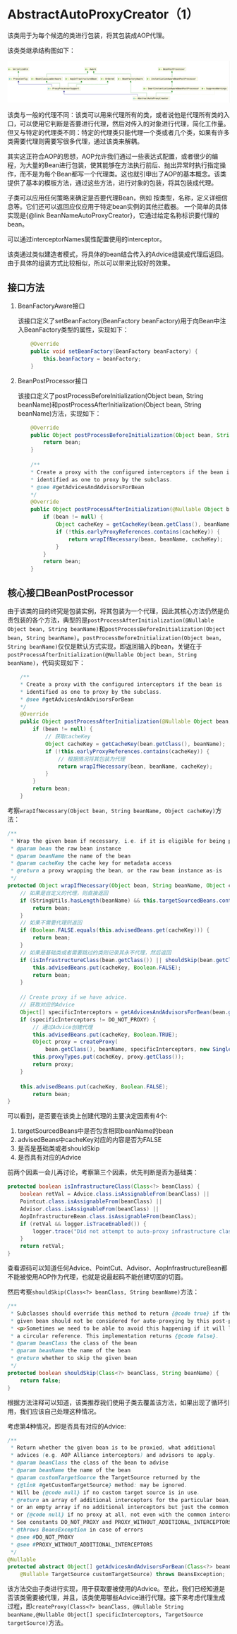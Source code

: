 # AbstractAutoProxyCreator（1）

该类用于为每个候选的类进行包装，将其包装成AOP代理。

该类类继承结构图如下：

![AbstractAutoProxyCreator类继承结构图](images/../AbstractAutoProxyCreator类继承结构图.png)

该类与一般的代理不同：该类可以用来代理所有的类，或者说他是代理所有类的入口，可以使用它判断是否要进行代理，然后对传入的对象进行代理，简化工作量。但又与特定的代理类不同：特定的代理类只能代理一个类或者几个类，如果有许多类需要代理则需要写很多代理，通过该类来解耦。

其实这正符合AOP的思想，AOP允许我们通过一些表达式配置，或者很少的编程，为大量的Bean进行包装，使其能够在方法执行前后、抛出异常时执行指定操作，而不是为每个Bean都写一个代理类。这也就引申出了AOP的基本概念。该类提供了基本的模板方法，通过这些方法，进行对象的包装，将其包装成代理。

子类可以应用任何策略来确定是否要代理Bean，例如 按类型，名称，定义详细信息等。它们还可以返回应仅应用于特定bean实例的其他拦截器。 一个简单的具体实现是{@link BeanNameAutoProxyCreator}，它通过给定名称标识要代理的bean。

可以通过interceptorNames属性配置使用的interceptor。

该类通过类似建造者模式，将具体的bean结合传入的Advice组装成代理后返回。由于具体的组装方式比较相似，所以可以带来比较好的效果。

## 接口方法

1. BeanFactoryAware接口

    该接口定义了setBeanFactory(BeanFactory beanFactory)用于向Bean中注入BeanFactory类型的属性，实现如下：

    ```java
        @Override
        public void setBeanFactory(BeanFactory beanFactory) {
            this.beanFactory = beanFactory;
        }
    ```

2. BeanPostProcessor接口

    该接口定义了postProcessBeforeInitialization(Object bean, String beanName)和postProcessAfterInitialization(Object bean, String beanName)方法，实现如下：

    ```java
        @Override
        public Object postProcessBeforeInitialization(Object bean, String beanName) {
            return bean;
        }

        /**
        * Create a proxy with the configured interceptors if the bean is
        * identified as one to proxy by the subclass.
        * @see #getAdvicesAndAdvisorsForBean
        */
        @Override
        public Object postProcessAfterInitialization(@Nullable Object bean, String beanName) throws BeansException {
            if (bean != null) {
                Object cacheKey = getCacheKey(bean.getClass(), beanName);
                if (!this.earlyProxyReferences.contains(cacheKey)) {
                    return wrapIfNecessary(bean, beanName, cacheKey);
                }
            }
            return bean;
        }
    ```

## 核心接口BeanPostProcessor

由于该类的目的终究是包装实例，将其包装为一个代理，因此其核心方法仍然是负责包装的各个方法，典型的是`postProcessAfterInitialization(@Nullable Object bean, String beanName)`和`postProcessBeforeInitialization(Object bean, String beanName)`。`postProcessBeforeInitialization(Object bean, String beanName)`仅仅是默认方式实现，即返回输入的bean，关键在于`postProcessAfterInitialization(@Nullable Object bean, String beanName)`，代码实现如下：

```java
    /**
    * Create a proxy with the configured interceptors if the bean is
    * identified as one to proxy by the subclass.
    * @see #getAdvicesAndAdvisorsForBean
    */
    @Override
    public Object postProcessAfterInitialization(@Nullable Object bean, String beanName) throws BeansException {
        if (bean != null) {
            // 获取cacheKey
            Object cacheKey = getCacheKey(bean.getClass(), beanName);
            if (!this.earlyProxyReferences.contains(cacheKey)) {
                // 根据情况将其包装为代理
                return wrapIfNecessary(bean, beanName, cacheKey);
            }
        }
        return bean;
    }
```

考察`wrapIfNecessary(Object bean, String beanName, Object cacheKey)`方法：

```java
/**
 * Wrap the given bean if necessary, i.e. if it is eligible for being proxied.
 * @param bean the raw bean instance
 * @param beanName the name of the bean
 * @param cacheKey the cache key for metadata access
 * @return a proxy wrapping the bean, or the raw bean instance as-is
 */
protected Object wrapIfNecessary(Object bean, String beanName, Object cacheKey) {
    // 如果是自定义的代理，则直接返回
    if (StringUtils.hasLength(beanName) && this.targetSourcedBeans.contains(beanName)) {
        return bean;
    }
    // 如果不需要代理则返回
    if (Boolean.FALSE.equals(this.advisedBeans.get(cacheKey))) {
        return bean;
    }
    // 如果是基础类或者需要跳过的类则记录其永不代理，然后返回
    if (isInfrastructureClass(bean.getClass()) || shouldSkip(bean.getClass(), beanName)) {
        this.advisedBeans.put(cacheKey, Boolean.FALSE);
        return bean;
    }

    // Create proxy if we have advice.
    // 获取对应的Advice
    Object[] specificInterceptors = getAdvicesAndAdvisorsForBean(bean.getClass(), beanName, null);
    if (specificInterceptors != DO_NOT_PROXY) {
        // 通过Advice创建代理
        this.advisedBeans.put(cacheKey, Boolean.TRUE);
        Object proxy = createProxy(
            bean.getClass(), beanName, specificInterceptors, new SingletonTargetSource(bean));
        this.proxyTypes.put(cacheKey, proxy.getClass());
        return proxy;
    }

    this.advisedBeans.put(cacheKey, Boolean.FALSE);
        return bean;
}
```

可以看到，是否要在该类上创建代理的主要决定因素有4个:

1. targetSourcedBeans中是否包含相同beanName的bean
2. advisedBeans中cacheKey对应的内容是否为FALSE
3. 是否是基础类或者shouldSkip
4. 是否具有对应的Advice

前两个因素一会儿再讨论，考察第三个因素，优先判断是否为基础类：

```java
protected boolean isInfrastructureClass(Class<?> beanClass) {
    boolean retVal = Advice.class.isAssignableFrom(beanClass) ||
    Pointcut.class.isAssignableFrom(beanClass) ||
    Advisor.class.isAssignableFrom(beanClass) ||
    AopInfrastructureBean.class.isAssignableFrom(beanClass);
    if (retVal && logger.isTraceEnabled()) {
        logger.trace("Did not attempt to auto-proxy infrastructure class [" + beanClass.getName() + "]");
    }
    return retVal;
}
```

查看源码可以知道任何Advice、PointCut、Advisor、AopInfrastructureBean都不能被使用AOP作为代理，也就是说最起码不能创建切面的切面。

然后考察`shouldSkip(Class<?> beanClass, String beanName)`方法：

```java
/**
 * Subclasses should override this method to return {@code true} if the
 * given bean should not be considered for auto-proxying by this post-processor.
 * <p>Sometimes we need to be able to avoid this happening if it will lead to
 * a circular reference. This implementation returns {@code false}.
 * @param beanClass the class of the bean
 * @param beanName the name of the bean
 * @return whether to skip the given bean
 */
protected boolean shouldSkip(Class<?> beanClass, String beanName) {
    return false;
}
```

根据方法注释可以知道，该类推荐我们使用子类去覆盖该方法，如果出现了循环引用，我们应该自己处理这种情况。

考虑第4种情况，即是否具有对应的Advice:

```java
/**
 * Return whether the given bean is to be proxied, what additional
 * advices (e.g. AOP Alliance interceptors) and advisors to apply.
 * @param beanClass the class of the bean to advise
 * @param beanName the name of the bean
 * @param customTargetSource the TargetSource returned by the
 * {@link #getCustomTargetSource} method: may be ignored.
 * Will be {@code null} if no custom target source is in use.
 * @return an array of additional interceptors for the particular bean;
 * or an empty array if no additional interceptors but just the common ones;
 * or {@code null} if no proxy at all, not even with the common interceptors.
 * See constants DO_NOT_PROXY and PROXY_WITHOUT_ADDITIONAL_INTERCEPTORS.
 * @throws BeansException in case of errors
 * @see #DO_NOT_PROXY
 * @see #PROXY_WITHOUT_ADDITIONAL_INTERCEPTORS
 */
@Nullable
protected abstract Object[] getAdvicesAndAdvisorsForBean(Class<?> beanClass, String beanName,
    @Nullable TargetSource customTargetSource) throws BeansException;
```

该方法交由子类进行实现，用于获取要被使用的Advice。至此，我们已经知道是否该类需要被代理，并且，该类使用哪些Advice进行代理。接下来考虑代理生成过程，即`createProxy(Class<?> beanClass, @Nullable String beanName,@Nullable Object[] specificInterceptors, TargetSource targetSource)`方法。
